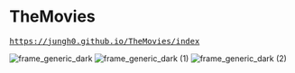 # TheMovies

<pre><a href="https://jungh0.github.io/TheMovies/index">https://jungh0.github.io/TheMovies/index</a></pre>

![frame_generic_dark](https://user-images.githubusercontent.com/8678595/85947619-cfb93880-b986-11ea-9edf-adfb19e55b60.png)
![frame_generic_dark (1)](https://user-images.githubusercontent.com/8678595/85947615-cdef7500-b986-11ea-903e-45ea0c694b61.png)
![frame_generic_dark (2)](https://user-images.githubusercontent.com/8678595/85942275-3fb5c780-b963-11ea-9382-a8d967b31ae0.png)
